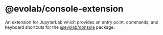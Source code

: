 # @evolab/console-extension

An extension for JupyterLab which provides an entry point, commands, and keyboard shortcuts for the [@evolab/console](../console) package.
